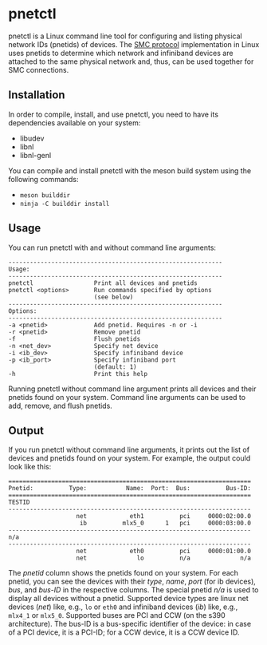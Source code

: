 # pnetctl

pnetctl is a Linux command line tool for configuring and listing physical
network IDs (pnetids) of devices. The [SMC
protocol](https://www.rfc-editor.org/info/rfc7609) implementation in Linux uses
pnetids to determine which network and infiniband devices are attached to the
same physical network and, thus, can be used together for SMC connections.

## Installation

In order to compile, install, and use pnetctl, you need to have its
dependencies available on your system:

* libudev
* libnl
* libnl-genl

You can compile and install pnetctl with the meson build system using the
following commands:

* `meson builddir`
* `ninja -C builddir install`


## Usage

You can run pnetctl with and without command line arguments:

```
------------------------------------------------------------
Usage:
------------------------------------------------------------
pnetctl                 Print all devices and pnetids
pnetctl <options>       Run commands specified by options
                        (see below)
------------------------------------------------------------
Options:
------------------------------------------------------------
-a <pnetid>             Add pnetid. Requires -n or -i
-r <pnetid>             Remove pnetid
-f                      Flush pnetids
-n <net_dev>            Specify net device
-i <ib_dev>             Specify infiniband device
-p <ib_port>            Specify infiniband port
                        (default: 1)
-h                      Print this help
```

Running pnetctl without command line argument prints all devices and their
pnetids found on your system. Command line arguments can be used to add,
remove, and flush pnetids.


## Output

If you run pnetctl without command line arguments, it prints out the list of
devices and pnetids found on your system. For example, the output could look
like this:

```
====================================================================
Pnetid:          Type:           Name:  Port:  Bus:          Bus-ID:
====================================================================
TESTID
--------------------------------------------------------------------
                   net            eth1          pci     0000:02:00.0
                    ib          mlx5_0      1   pci     0000:03:00.0
--------------------------------------------------------------------
n/a
--------------------------------------------------------------------
                   net            eth0          pci     0000:01:00.0
                   net              lo          n/a              n/a
```

The *pnetid* column shows the pnetids found on your system. For each pnetid,
you can see the devices with their *type*, *name*, *port* (for ib devices),
*bus*, and *bus-ID* in the respective columns. The special pnetid *n/a* is used
to display all devices without a pnetid. Supported device types are linux net
devices (*net*) like, e.g., `lo` or `eth0` and infiniband devices (*ib*) like,
e.g., `mlx4_1` or `mlx5_0`. Supported buses are PCI and CCW (on the s390
architecture). The bus-ID is a bus-specific identifier of the device: in case
of a PCI device, it is a PCI-ID; for a CCW device, it is a CCW device ID.
